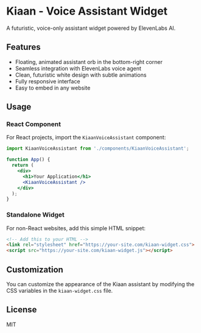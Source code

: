 
# Kiaan - Voice Assistant Widget

A futuristic, voice-only assistant widget powered by ElevenLabs AI.

## Features

- Floating, animated assistant orb in the bottom-right corner
- Seamless integration with ElevenLabs voice agent
- Clean, futuristic white design with subtle animations
- Fully responsive interface
- Easy to embed in any website

## Usage

### React Component

For React projects, import the `KiaanVoiceAssistant` component:

```jsx
import KiaanVoiceAssistant from './components/KiaanVoiceAssistant';

function App() {
  return (
    <div>
      <h1>Your Application</h1>
      <KiaanVoiceAssistant />
    </div>
  );
}
```

### Standalone Widget

For non-React websites, add this simple HTML snippet:

```html
<!-- Add this to your HTML -->
<link rel="stylesheet" href="https://your-site.com/kiaan-widget.css">
<script src="https://your-site.com/kiaan-widget.js"></script>
```

## Customization

You can customize the appearance of the Kiaan assistant by modifying the CSS variables in the `kiaan-widget.css` file.

## License

MIT


